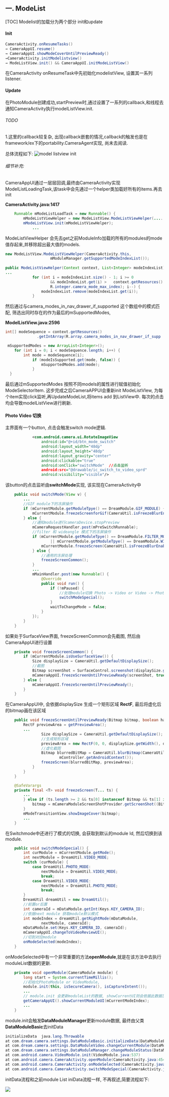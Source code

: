 ## 一. ModeList
[TOC]
Modelist的加载分为两个部分 init和update
#### Init
```java
CameraActivity.onResumeTasks() 
→ CameraAppUI.resume() 
→ CameraAppUI.showModeCoverUntilPreviewReady() 
→CameraActivity.initModelistview() 
→ ModeListView.init() && CameraAppUI.initModeListView()
```
在CameraActivity onResumeTask中先初始化modelistView, 设置其一系列listener.
#### Update
在PhotoModule创建成功,startPreview时,通过设置了一系列的callback,和线程去通知CameraActivity执行modelListView.init.
###### TODO
1.这里的callback较复杂, 出现callback嵌套的情况,callback的触发也是在framework/ex下的portability.CameraAgent实现, 尚未去阅读.

总体流程如下:
![model listview init](https://raw.githubusercontent.com/kevinkissum/picture/master/model_list_view_init.png)
###### 细节补充:
CameraAppUI通过一层层回调,最终由CameraActivity实现ModelListLoadingTask,该task中会先通过一个helper类加载好所有的items.再去init

**CameraActivity.java:1417**

```java
    Runnable mModeListLoadTask = new Runnable() {
		mModeListViewHelper = new ModeListView.ModeListViewHelper(....
        mModeListView.init(mModeListViewHelper);
			...
```

ModeListViewHelper 会先去get之前ModuleInfo加载的所有的modules的mode值存起来,并移除超出最大值的models.
```java
new ModeListView.ModeListViewHelper(CameraActivity.this,
                    mModuleManager.getSupportedModeIndexList());
                    
public ModeListViewHelper(Context context, List<Integer> modeIndexList) {
...
            for (int i = modeIndexList.size() - 1; i >= 0
                    && modeIndexList.get(i) > 	context.getResources().getInteger(
                    R.integer.camera_mode_max_index); i--) {
                modeIndexList.remove(modeIndexList.get(i));
            }
```
然后通过与camera_modes_in_nav_drawer_if_supported 这个数组中的模式匹配, 筛选出同时存在的作为最后的mSupportedModes, 

**ModelListView.java:2596**

```java
int[] modeSequence = context.getResources()
              .getIntArray(R.array.camera_modes_in_nav_drawer_if_supp	orted);

 mSupportedModes = new ArrayList<Integer>();
	for (int i = 0; i < modeSequence.length; i++) {
   		int mode = modeSequence[i];
      		if (modeIsSupported.get(mode, false)) {
       		    mSupportedModes.add(mode);
        	}
  }
```
最后通过mSupportedModes 按照不同models的属性进行赋值初始化ModeSelectorItem.
这步完成之后CameraAPPUI会重新init ModeListVIew, 为每个item实现click监听,再UpdateModeList,将items add 到ListView中.
每次的点击均会导致modelListView进行刷新.



#### Photo Video 切换

主界面有一个button, 点击会触发switch mode逻辑.

```xml
            <com.android.camera.ui.RotateImageView
                android:id="@+id/btn_mode_switch"
                android:layout_width="48dp"
                android:layout_height="48dp"
                android:layout_gravity="center"
                android:clickable="true"
                android:onClick="switchMode"  //点击监听
                android:src="@drawable/ic_switch_to_video_sprd"
                android:visibility="visible"/>
```
该button的点击监听由**switchMode**实现, 该实现在CameraActivity中

```java
    public void switchMode(View v) {
		...
        //GIF module下的冻屏操作
        if (mCurrentModule.getModuleTpye() == DreamModule.GIF_MODULE) {
            mCurrentModule.freezeScreenforGif(CameraUtil.isFreezeBlurEnable(), false);
        } else {
            //通知module进行cameraDevice.stopPreview
            mCameraRequestHandler.post(mPreSwitchRunnable);
			//filter 和 wideangle 模式下的冻屏操作
            if (mCurrentModule.getModuleTpye() == DreamModule.FILTER_MODULE
                    || mCurrentModule.getModuleTpye() == DreamModule.WIDEANGLE_MODULE) {
                mCurrentModule.freezeScreen(CameraUtil.isFreezeBlurEnable(), false);
            } else {
                //通用的冻屏处理
                freezeScreenCommon();
            }
			...
            mMainHandler.post(new Runnable() {
                @Override
                public void run() {
                    if (!mPaused) {
                        //处理module切换 Photo -> Video or Video -> Photo
                        switchModeSpecial();
                    }
                    waitToChangeMode = false;
                }
            });
        }
    }
```

如果处于SurfaceView界面, freezeScreenCommon会先截图, 然后由CameraAppUI进行设置

```java
    private void freezeScreenCommon() {
        if (mCurrentModule.isUseSurfaceView()) {
            Size displaySize = CameraUtil.getDefaultDisplaySize();
            //截图
            Bitmap screenShot = SurfaceControl.screenshot(displaySize.getWidth(), displaySize.getHeight());
            mCameraAppUI.freezeScreenUntilPreviewReady(screenShot, true);
        } else {
            mCameraAppUI.freezeScreenUntilPreviewReady();
        }
    }
```
在CameraAppUI中, 会依据displaySize 生成一个矩形区域 **RectF**, 最后将虚化后的bitmap画在该区域

```java
    public void freezeScreenUntilPreviewReady(Bitmap bitmap, boolean hasViews) {
        RectF previewArea = getPreviewArea();
		...
                Size displaySize = CameraUtil.getDefaultDisplaySize();
        		//生成矩形区域 
                previewArea = new RectF(0, 0, displaySize.getWidth(), displaySize.getHeight());
        		//虚化截图
                Bitmap blurredBitMap = CameraUtil.blurBitmap(CameraUtil.computeScale(bitmap, 0.2f),
                        mController.getAndroidContext());
                freezeScreen(blurredBitMap, previewArea);
            }
        }
    }

    @SafeVarargs
    private final <T> void freezeScreen(T... ts) {
		...
        } else if (ts.length >= 2 && ts[0] instanceof Bitmap && ts[1] instanceof Boolean) {
            bitmap = mCameraModuleScreenShotProvider.getScreenShot((Bitmap) ts[0], (Boolean) ts[1]);
        }
 		mModeTransitionView.showImageCover(bitmap);
		...
	}


```
在Switchmode中还进行了模式的切换, 会获取到默认的module Id, 然后切换到该module.

```java
    public void switchModeSpecial() {
        int curModule = mCurrentModule.getMode();
        int nextModule = DreamUtil.VIDEO_MODE;
        switch (curModule) {
            case DreamUtil.PHOTO_MODE:
                nextModule = DreamUtil.VIDEO_MODE;
                break;
            case DreamUtil.VIDEO_MODE:
                nextModule = DreamUtil.PHOTO_MODE;
                break;
        }
        DreamUtil dreamUtil = new DreamUtil();
		//前置or后置
        int cameraId = mDataModule.getInt(Keys.KEY_CAMERA_ID);
		//依据next module 获取module默认模式
        int modeIndex = dreamUtil.getRightMode(mDataModule,
                nextModule, cameraId);
        mDataModule.set(Keys.KEY_CAMERA_ID, cameraId);
        mCameraAppUI.changeToVideoReviewUI();
		//切到对应module
        onModeSelected(modeIndex);
    }
```
onModeSelected中有一个非常重要的方法**openModule**,就是在该方法中去执行moduleList数据的更新.

```java
    private void openModule(CameraModule module) {
        long start = System.currentTimeMillis();
        //初始化PhotoModule or VideoModule, 
        module.init(this, isSecureCamera(), isCaptureIntent());
		...
        // module.init 会更新moduleList的数据, showCurrentUI则会依据此数据加载ListView
        getCameraAppUI().showCurrentModuleUI(mCurrentModeIndex);
		...
    }
```
module.init会触发**DataModuleManager**更新module数据, 最终由父类**DataModuleBasic**去initData

```java
initializeData  java.lang.Throwable
at com.dream.camera.settings.DataModuleBasic.initializeData(DataModuleBasic.java:316)
at com.dream.camera.settings.DataModuleVideo.changeCurrentModule(DataModuleVideo.java:36)
at com.dream.camera.settings.DataModuleManager.changeModuleStatus(DataModuleManager.java:93)
at com.android.camera.VideoModule.init(VideoModule.java:537)
at com.android.camera.CameraActivity.openModule(CameraActivity.java:4541)
at com.android.camera.CameraActivity.onModeSelected(CameraActivity.java:4242)
at com.android.camera.CameraActivity.switchModeSpecial(CameraActivity.java:5403)
```
initData流程和之前module List iniData流程一样, 不再叙述,简要流程如下:

![](https://raw.githubusercontent.com/kevinkissum/picture/master/camera_switch_mode.png)